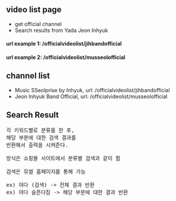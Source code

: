 ## video list page
<ul>
    <li>get official channel</li>
    <li>Search results from Yada Jeon Inhyuk</li>
</ul>

#### url example 1: /officialvideolist/jihbandofficial
#### url example 2: /officialvideolist/musseolofficial

## channel list
<ul>
    <li>Music SSeolprise by Inhyuk, url: /officialvideolist/jihbandofficial</li>
    <li>Jeon Inhyuk Band Official, url: /officialvideolist/musseolofficial</li>
</ul>

## Search Result
<pre>
각 키워드별로 분류를 한 후,
해당 부분에 대한 검색 결과를
반환해서 출력을 시켜준다.

방식은 쇼핑몰 사이트에서 분류별 검색과 같이 함

검색은 뮤썰 홈페이지를 통해 가능

ex) 야다 (검색) -> 전체 결과 반환
ex) 야다 슬픈다짐 -> 해당 부분에 대한 결과 반환
</pre>
